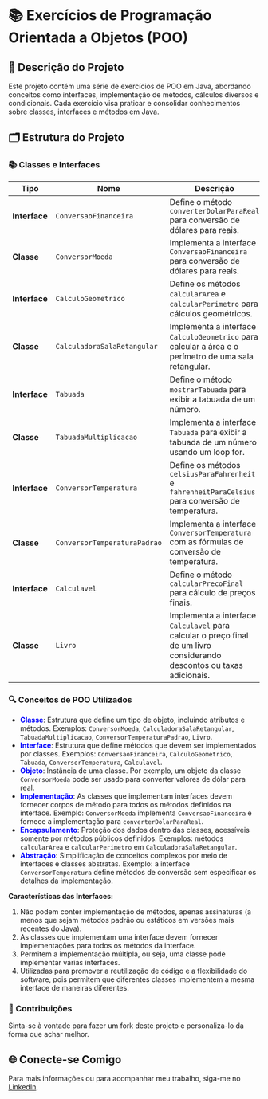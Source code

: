 # 📚 Exercícios de Programação Orientada a Objetos (POO)

## 📄 Descrição do Projeto

Este projeto contém uma série de exercícios de POO em Java, abordando conceitos como interfaces, implementação de métodos, cálculos diversos e condicionais. Cada exercício visa praticar e consolidar conhecimentos sobre classes, interfaces e métodos em Java.

## 🗂️ Estrutura do Projeto

### 📚 Classes e Interfaces

| Tipo        | Nome                         | Descrição                                                                                 |
|-------------|------------------------------|-------------------------------------------------------------------------------------------|
| **Interface**   | `ConversaoFinanceira`        | Define o método `converterDolarParaReal` para conversão de dólares para reais.            |
| **Classe**      | `ConversorMoeda`             | Implementa a interface `ConversaoFinanceira` para conversão de dólares para reais.        |
| **Interface**   | `CalculoGeometrico`          | Define os métodos `calcularArea` e `calcularPerimetro` para cálculos geométricos.         |
| **Classe**      | `CalculadoraSalaRetangular`  | Implementa a interface `CalculoGeometrico` para calcular a área e o perímetro de uma sala retangular. |
| **Interface**   | `Tabuada`                    | Define o método `mostrarTabuada` para exibir a tabuada de um número.                      |
| **Classe**      | `TabuadaMultiplicacao`       | Implementa a interface `Tabuada` para exibir a tabuada de um número usando um loop for.   |
| **Interface**   | `ConversorTemperatura`       | Define os métodos `celsiusParaFahrenheit` e `fahrenheitParaCelsius` para conversão de temperatura. |
| **Classe**      | `ConversorTemperaturaPadrao` | Implementa a interface `ConversorTemperatura` com as fórmulas de conversão de temperatura.|
| **Interface**   | `Calculavel`                 | Define o método `calcularPrecoFinal` para cálculo de preços finais.                       |
| **Classe**      | `Livro`                      | Implementa a interface `Calculavel` para calcular o preço final de um livro considerando descontos ou taxas adicionais. |

### 🔍 Conceitos de POO Utilizados

- **<span style="color: blue;">Classe</span>**: Estrutura que define um tipo de objeto, incluindo atributos e métodos. Exemplos: `ConversorMoeda`, `CalculadoraSalaRetangular`, `TabuadaMultiplicacao`, `ConversorTemperaturaPadrao`, `Livro`.
- **<span style="color: blue;">Interface</span>**: Estrutura que define métodos que devem ser implementados por classes. Exemplos: `ConversaoFinanceira`, `CalculoGeometrico`, `Tabuada`, `ConversorTemperatura`, `Calculavel`.
- **<span style="color: blue;">Objeto</span>**: Instância de uma classe. Por exemplo, um objeto da classe `ConversorMoeda` pode ser usado para converter valores de dólar para real.
- **<span style="color: blue;">Implementação</span>**: As classes que implementam interfaces devem fornecer corpos de método para todos os métodos definidos na interface. Exemplo: `ConversorMoeda` implementa `ConversaoFinanceira` e fornece a implementação para `converterDolarParaReal`.
- **<span style="color: blue;">Encapsulamento</span>**: Proteção dos dados dentro das classes, acessíveis somente por métodos públicos definidos. Exemplos: métodos `calcularArea` e `calcularPerimetro` em `CalculadoraSalaRetangular`.
- **<span style="color: blue;">Abstração</span>**: Simplificação de conceitos complexos por meio de interfaces e classes abstratas. Exemplo: a interface `ConversorTemperatura` define métodos de conversão sem especificar os detalhes da implementação.
  
**Características das Interfaces:**
1. Não podem conter implementação de métodos, apenas assinaturas (a menos que sejam métodos padrão ou estáticos em versões mais recentes do Java).
2. As classes que implementam uma interface devem fornecer implementações para todos os métodos da interface.
3. Permitem a implementação múltipla, ou seja, uma classe pode implementar várias interfaces.
4. Utilizadas para promover a reutilização de código e a flexibilidade do software, pois permitem que diferentes classes implementem a mesma interface de maneiras diferentes.

### 🤝 Contribuições
Sinta-se à vontade para fazer um fork deste projeto e personaliza-lo da forma que achar melhor.

## 🌐 Conecte-se Comigo

Para mais informações ou para acompanhar meu trabalho, siga-me no [LinkedIn](https://www.linkedin.com).

